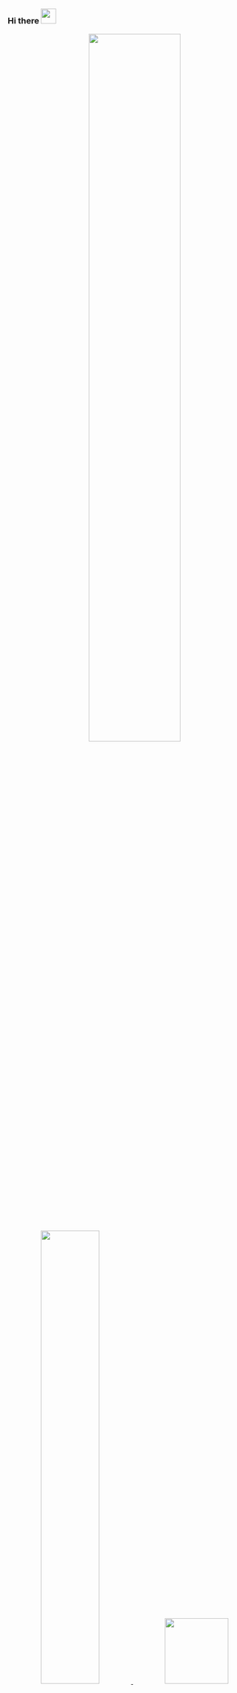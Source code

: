 ### Hi there <img height="30em" src="https://raw.githubusercontent.com/iampavangandhi/iampavangandhi/master/gifs/Hi.gif">

<div align="center">
<img  width="60%" src="https://cdn.dribbble.com/users/322079/screenshots/5054690/media/a59128f13b5e99544a25508531fd1cc7.gif" />
</div>


<div >
<br>

  
</div>
<br>

<div align="center">
  <a href="https://github.com/YgorAlves-max">
  <img width="48%" "height="130em" src="https://github-readme-stats.vercel.app/api?username=YgorAlves-max&show_icons=true&theme=synthwave&include_all_commits=true&count_private=true"/>
  <img width="50%"  height="130em" src="https://github-readme-stats.vercel.app/api/top-langs/?username=YgorAlves-max&layout=compact&langs_count=7&theme=synthwave"/>
</div>

<div> 
  <a href="https://instagram.com/ygaok" target="_blank"><img src="https://img.shields.io/badge/-Instagram-%23E4405F?style=for-the-badge&logo=instagram&logoColor=white" target="_blank"></a>
  <a href = "mailto:ygorpb2@gmail.com"><img src="https://img.shields.io/badge/-Gmail-%23333?style=for-the-badge&logo=gmail&logoColor=white" target="_blank"></a>
  <a href="https://www.linkedin.com/in/ygor-alves-0387081b2/" target="_blank"><img src="https://img.shields.io/badge/-LinkedIn-%230077B5?style=for-the-badge&logo=linkedin&logoColor=white" target="_blank"></a> 
  
![Snake animation](https://github.com/YgorAlves-max/YgorAlves-max/blob/output/github-contribution-grid-snake.svg)
  
</div>


Competencias técnicas:

 ● Front-end: HTML, CSS, SCSS, JavaScript, TypeScript,React, ReactJs, Angular,Ionic, VueJs, Bootstrap;
 
 ● Back-end: NodeJs, Express, API RestFull;
 
 ● Banco de dados: MongoDB, MySQL;
 
 ● Métologias ágeis: Scrum, Kanban;
 
 ● Versionamento: Git.
 
Competências Comportamentais:     

● Trabalho em equipe          

● Liderança              

● Automotivação 

● Comunicação efetiva 

● Capacidade de negociação

● Criatividade 

● Adaptabilidade 

● Busca por conhecimentos 

● Bom humor 

● Relacionamento interpessoal 

● Equilíbrio emocional 

● Proatividade 

● Empatia.

